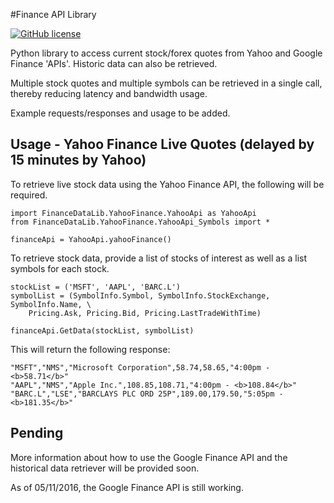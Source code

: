 #Finance API Library

[![GitHub license](https://img.shields.io/badge/license-MIT-blue.svg)](https://github.com/RedSpiderMkV/FinanceMarketDataGrabber/blob/master/LICENSE)

Python library to access current stock/forex quotes from Yahoo and Google Finance 'APIs'.  Historic data can also be retrieved.

Multiple stock quotes and multiple symbols can be retrieved in a single call, thereby reducing latency and bandwidth usage.

Example requests/responses and usage to be added.

Usage - Yahoo Finance Live Quotes (delayed by 15 minutes by Yahoo)
------------------------------------------------------------------

To retrieve live stock data using the Yahoo Finance API, the following will be required.

```
import FinanceDataLib.YahooFinance.YahooApi as YahooApi
from FinanceDataLib.YahooFinance.YahooApi_Symbols import *

financeApi = YahooApi.yahooFinance()
```
To retrieve stock data, provide a list of stocks of interest as well as a list symbols for each stock.

```
stockList = ('MSFT', 'AAPL', 'BARC.L')
symbolList = (SymbolInfo.Symbol, SymbolInfo.StockExchange, SymbolInfo.Name, \
    Pricing.Ask, Pricing.Bid, Pricing.LastTradeWithTime)
    
financeApi.GetData(stockList, symbolList)
```

This will return the following response:

```
"MSFT","NMS","Microsoft Corporation",58.74,58.65,"4:00pm - <b>58.71</b>"
"AAPL","NMS","Apple Inc.",108.85,108.71,"4:00pm - <b>108.84</b>"
"BARC.L","LSE","BARCLAYS PLC ORD 25P",189.00,179.50,"5:05pm - <b>181.35</b>"
```

Pending
-------

More information about how to use the Google Finance API and the historical data retriever
will be provided soon.

As of 05/11/2016, the Google Finance API is still working.
